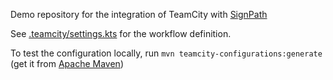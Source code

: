 Demo repository for the integration of TeamCity with [SignPath](https://signpath.io)

See [.teamcity/settings.kts](.teamcity/settings.kts) for the workflow definition.

To test the configuration locally, run `mvn teamcity-configurations:generate` (get it from [Apache Maven](https://maven.apache.org/index.html))